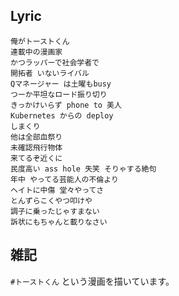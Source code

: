 ## Lyric

```
俺がトーストくん
連載中の漫画家
かつラッパーで社会学者で
開拓者 いないライバル
Qマネージャー は土曜もbusy
つーか平坦なロード振り切り
きっかけいらず phone to 美人
Kubernetes からの deploy
しまくり
他は全部血祭り
未確認飛行物体
来てるぞ近くに
民度高い ass hole 失笑 そりゃする絶句
年中 やってる芸能人の不倫より
ヘイトに中傷 堂々やってさ
とんずらこくやつ叩けや
調子に乗ったじゃすまない
訴状にもちゃんと載りなさい
```

## 雑記

`#トーストくん` という漫画を描いています。
